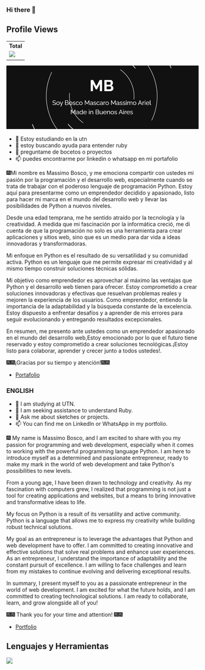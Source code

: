 ### Hi there 👋

## Profile Views


<table>
  <tr>
    <!-- <th>Vistas del perfil</th> -->
    <th>Total</th>
  </tr>
  <tr>
    <!-- Vistas del perfil -->
    <td>
       <a href="https://github.com/magikboy"> <img src="https://komarev.com/ghpvc/?username=magikboy&style=for-the-badge&color=brightgreen"> </a>
    </td>
  </tr>
</table>


![](https://github.com/magikboy/magikboy/blob/fbf1f26ec2e3d7f1b661b739483f5d771ca2e361/imagen_2023-08-10_115257666.png)

- 🌱 Estoy estudiando en la utn
- 🤔 estoy buscando ayuda para entender ruby
- 💬 preguntame de bocetos o proyectos
- 📫 puedes encontrarme por linkedin o whatsapp en mi portafolio

🎆Mi nombre es Massimo Bosco, y me emociona compartir con ustedes mi pasión por la programación y el desarrollo web, especialmente cuando se trata de trabajar con el poderoso lenguaje de programación Python. Estoy aquí para presentarme como un emprendedor decidido y apasionado, listo para hacer mi marca en el mundo del desarrollo web y llevar las posibilidades de Python a nuevos niveles.

Desde una edad temprana, me he sentido atraído por la tecnología y la creatividad. A medida que mi fascinación por la informática creció, me di cuenta de que la programación no solo es una herramienta para crear aplicaciones y sitios web, sino que es un medio para dar vida a ideas innovadoras y transformadoras.

Mi enfoque en Python es el resultado de su versatilidad y su comunidad activa. Python es un lenguaje que me permite expresar mi creatividad y al mismo tiempo construir soluciones técnicas sólidas.

Mi objetivo como emprendedor es aprovechar al máximo las ventajas que Python y el desarrollo web tienen para ofrecer. Estoy comprometido a crear soluciones innovadoras y efectivas que resuelvan problemas reales y mejoren la experiencia de los usuarios. Como emprendedor, entiendo la importancia de la adaptabilidad y la búsqueda constante de la excelencia. Estoy dispuesto a enfrentar desafíos y a aprender de mis errores para seguir evolucionando y entregando resultados excepcionales.

En resumen, me presento ante ustedes como un emprendedor apasionado en el mundo del desarrollo web,Estoy emocionado por lo que el futuro tiene reservado y estoy comprometido a crear soluciones tecnológicas.¡Estoy listo para colaborar, aprender y crecer junto a todos ustedes!.

🎆🎆¡Gracias por su tiempo y atención!🎆🎆

- [Portafolio](https://magikboy.github.io)

### ENGLISH 

- 🌱 I am studying at UTN.
- 🤔 I am seeking assistance to understand Ruby.
- 💬 Ask me about sketches or projects.
- 📫 You can find me on LinkedIn or WhatsApp in my portfolio.

🎆 My name is Massimo Bosco, and I am excited to share with you my passion for programming and web development, especially when it comes to working with the powerful programming language Python. I am here to introduce myself as a determined and passionate entrepreneur, ready to make my mark in the world of web development and take Python's possibilities to new levels.

From a young age, I have been drawn to technology and creativity. As my fascination with computers grew, I realized that programming is not just a tool for creating applications and websites, but a means to bring innovative and transformative ideas to life.

My focus on Python is a result of its versatility and active community. Python is a language that allows me to express my creativity while building robust technical solutions.

My goal as an entrepreneur is to leverage the advantages that Python and web development have to offer. I am committed to creating innovative and effective solutions that solve real problems and enhance user experiences. As an entrepreneur, I understand the importance of adaptability and the constant pursuit of excellence. I am willing to face challenges and learn from my mistakes to continue evolving and delivering exceptional results.

In summary, I present myself to you as a passionate entrepreneur in the world of web development. I am excited for what the future holds, and I am committed to creating technological solutions. I am ready to collaborate, learn, and grow alongside all of you!

🎆🎆 Thank you for your time and attention! 🎆🎆



- [Portfolio](https://magikboy.github.io)


## Lenguajes y Herramientas

<p align="left"> <a href="https://github.com/magikboy"><img src="https://skillicons.dev/icons?i=vscode,replit,github,css,html,js,nodejs,c#"> </a> </p>

